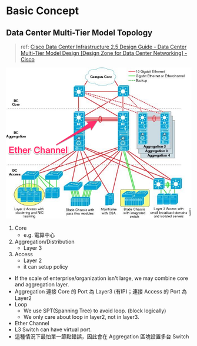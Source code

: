 # Basic Concept

## Data Center Multi-Tier Model Topology

> ref: [Cisco Data Center Infrastructure 2.5 Design Guide - Data Center Multi-Tier Model Design [Design Zone for Data Center Networking] - Cisco](https://www.cisco.com/c/en/us/td/docs/solutions/Enterprise/Data_Center/DC_Infra2_5/DCI_SRND_2_5a_book/DCInfra_2a.html)

![](./img/143311.png)

1. Core
   - e.g. 電算中心
2. Aggregation/Distribution
   - Layer 3
3. Access
   - Layer 2
   - it can setup policy

- If the scale of enterprise/organization isn't large, we may combine core and aggregation layer.
- Aggregation 連接 Core 的 Port 為 Layer3 (有IP)；連接 Access 的 Port 為 Layer2
- Loop
  - We use SPT(Spanning Tree) to avoid loop. (block logically)
  - We only care about loop in layer2, not in layer3.
- Ether Channel
- L3 Switch can have virtual port.
- 這種情況下最怕單一節點錯誤，因此會在 Aggregation 區塊設置多台 Switch